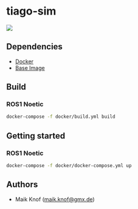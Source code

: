 # tiago-sim

![](imgs/tiago_sim.gif)

## Dependencies
 - [Docker](https://www.docker.com/)
 - [Base Image](https://github.com/Maik13579/ros-docker-base-image/tree/master)

## Build
### ROS1 Noetic
```bash
docker-compose -f docker/build.yml build
```
## Getting started
### ROS1 Noetic
```bash
docker-compose -f docker/docker-compose.yml up
```

## Authors
 - Maik Knof (maik.knof@gmx.de)
